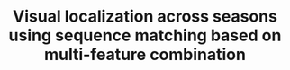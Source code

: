 ---
title: Visual localization across seasons using sequence matching based on multi-feature combination
collection: publications
permalink: /publications/Visual localization across seasons using sequence matching based on multi-feature combination
citation: Yongliang Qiao, Cindy Cappelle and Yassine Ruichek,  Sensors 17.11 (2017), 24-42. (IF 3.576)
---